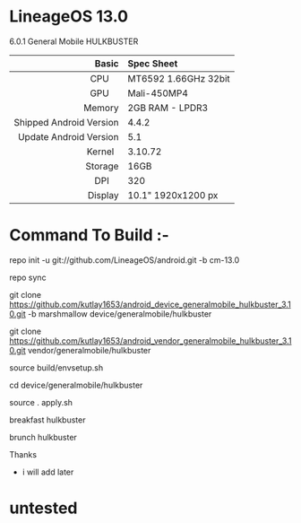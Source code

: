 # LineageOS 13.0

6.0.1 General Mobile HULKBUSTER

Basic   | Spec Sheet
-------:|:-------------------------
CPU     | MT6592 1.66GHz 32bit
GPU     | Mali-450MP4
Memory  | 2GB RAM - LPDR3
Shipped Android Version | 4.4.2
Update Android Version | 5.1
Kernel  | 3.10.72
Storage | 16GB
DPI     | 320
Display | 10.1" 1920x1200 px




# Command To Build :-

repo init -u git://github.com/LineageOS/android.git -b cm-13.0

repo sync

git clone https://github.com/kutlay1653/android_device_generalmobile_hulkbuster_3.10.git -b marshmallow device/generalmobile/hulkbuster

git clone https://github.com/kutlay1653/android_vendor_generalmobile_hulkbuster_3.10.git vendor/generalmobile/hulkbuster

source build/envsetup.sh

cd device/generalmobile/hulkbuster

source . apply.sh

breakfast hulkbuster

brunch hulkbuster

Thanks
* i will add later
# untested
